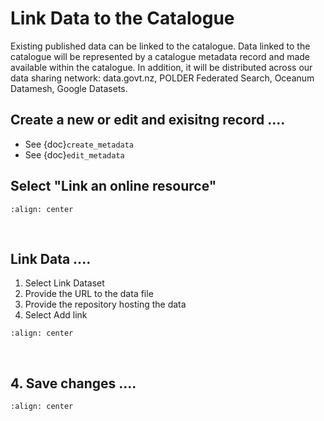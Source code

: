 # Link Data to the Catalogue

Existing published data can be linked to the catalogue. Data linked to the catalogue will be represented by a catalogue metadata record and made available within the catalogue. In addition, it will be distributed across our data sharing network: <span style="text-decoration: none;">data.govt.nz</span>, POLDER Federated Search, Oceanum Datamesh, Google Datasets. 

## Create a new or edit and exisitng record ....

- See {doc}`create_metadata`
- See {doc}`edit_metadata`

## Select "Link an online resource"

```{image} link_linkresource_resize.png
:align: center
```
<br>

## Link Data ....

1. Select Link Dataset
2. Provide the URL to the data file
3. Provide the repository hosting the data
4. Select Add link

```{image} link_addLink_resize.png
:align: center
```
<br>

## 4. Save changes ....

```{image} edit_save_resize.png
:align: center
```
<br>